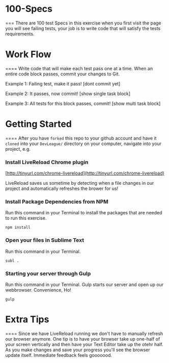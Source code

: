# 100-Specs
===
There are 100 test Specs in this exercise when you first visit the page you will see failing tests, your job is to write code that will satisfy the tests requirements.

# Work Flow
====
Write code that will make each test pass one at a time. When an entire code block passes, commit your changes to Git.

Example 1:
Failing test, make it pass!
[dont commit yet]

Example 2:
It passes, now commit!
[show single task block]

Example 3:
All tests for this block passes, commit!
[show multi task block]


# Getting Started
====
After you have `forked` this repo to your github account and have it `cloned` into your `DevLeague/` directory on your computer, navigate into your project, e.g. 

### Install LiveReload Chrome plugin
[http://tinyurl.com/chrome-livereload](http://tinyurl.com/chrome-livereload)

LiveReload saves us sometime by detecting when a file changes in our project and automatically refreshes the brower for us!

### Install Package Dependencies from NPM
Run this command in your Terminal to install the packages that are needed to run this exercise.

    npm install

### Open your files in Sublime Text
Run this command in your Terminal.

    subl .


### Starting your server through Gulp
Run this command in your Terminal. Gulp starts our server and open up our webbrowser. Convenience, Ho!

    gulp


# Extra Tips
====
Since we have LiveReload running we don't have to manually refresh our browser anymore. One tip is to have your browser take up one-half of your screen vertically and then have your Text Editor take up the otehr half. As you make changes and save your progress you'll see the browser update itself. Immediate feedback feels gooooood.